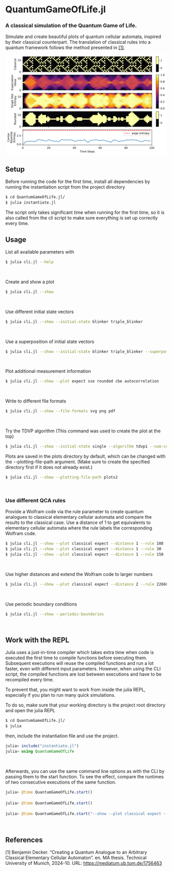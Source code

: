 # QuantumGameOfLife.jl

### A classical simulation of the Quantum Game of Life.

Simulate and create beautiful plots of quantum cellular automata, inspired by their classical counterpart.
The translation of classical rules into a quantum framework follows the method presented in [[1]](#1).



![](plots/plot.svg)

## Setup
Before running the code for the first time, install all dependencies by running the instantiation script from the project directory

```bash
$ cd QuantumGameOfLife.jl/
$ julia instantiate.jl
```

The script only takes significant time when running for the first time, so it is also called from the cli script to make sure everything is set up correctly every time.

## Usage
List all available parameters with
```bash
$ julia cli.jl --help
```
<br/>

Create and show a plot
```bash
$ julia cli.jl --show
```
<br/>

Use different initial state vectors
```bash
$ julia cli.jl --show --initial-state blinker triple_blinker
```
<br/>

Use a superposition of initial state vectors
```bash
$ julia cli.jl --show --initial-state blinker triple_blinker --superposition
```
<br/>

Plot additional measurement information
```bash
$ julia cli.jl --show --plot expect sse rounded cbe autocorrelation
```
<br/>

Write to different file formats
```bash
$ julia cli.jl --show --file-formats svg png pdf
```
<br/>

Try the TDVP algorithm (This command was used to create the plot at the top)
```bash
$ julia cli.jl --show --initial-state single --algorithm tdvp1 --num-cells 33 --max-bond-dim 5 --num-steps 250 --sweeps-per-time-step 10 --plot classical expect sse rounded --step-size 0.4 --file-formats svg
```

Plots are saved in the plots directory by default, which can be changed with the --plotting-file-path argument. (Make sure to create the specified directory first if it does not already exist.)
```bash
$ julia cli.jl --show --plotting-file-path plots2
```
<br/>

### Use different QCA rules
Provide a Wolfram code via the rule parameter to create quantum analogues to classical elementary cellular automata and compare the results to the classical case.
Use a distance of 1 to get equivalents to elementary cellular automata where the rule labels the corresponding Wolfram code.
```bash
$ julia cli.jl --show --plot classical expect --distance 1 --rule 108
$ julia cli.jl --show --plot classical expect --distance 1 --rule 30
$ julia cli.jl --show --plot classical expect --distance 1 --rule 150
```
<br/>

Use higher distances and extend the Wolfram code to larger numbers
```bash
$ julia cli.jl --show --plot classical expect --distance 2 --rule 2266898040
```
<br/>

Use periodic boundary conditions
```bash
$ julia cli.jl --show --periodic-boundaries
```
<br/>

## Work with the REPL
Julia uses a just-in-time compiler which takes extra time when code is executed the first time to compile functions before executing them. Subsequent executions will reuse the compiled functions and run a lot faster, even with different input parameters. However, when using the CLI script, the compiled functions are lost between executions and have to be recompiled every time.

To prevent that, you might want to work from inside the julia REPL, especially if you plan to run many quick simulations.

To do so, make sure that your working directory is the project root directory and open the julia REPL
```bash
$ cd QuantumGameOfLife.jl/
$ julia
```
then, include the instantiation file and use the project.
```julia
julia> include("instantiate.jl")
julia> using QuantumGameOfLife
```
<br/>

Afterwards, you can use the same command line options as with the CLI by passing them to the start function. To see the effect, compare the runtimes of two consecutive executions of the same function.
```julia
julia> @time QuantumGameOfLife.start()

julia> @time QuantumGameOfLife.start()

julia> @time QuantumGameOfLife.start("--show --plot classical expect --distance 1 --rule 150")
```

<br/>

## References
<a id="1">[1]</a> 
Benjamin Decker. “Creating a Quantum Analogue to an Arbitrary Classical Elementary Cellular Automaton”. en. MA thesis. Technical University of Munich, 2024-10. URL: https://mediatum.ub.tum.de/1756463